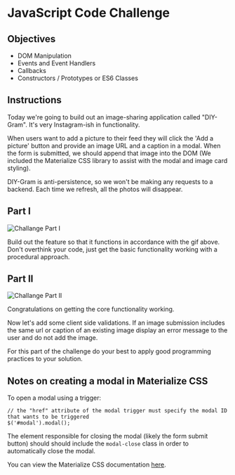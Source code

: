 # JavaScript Code Challenge

## Objectives

+ DOM Manipulation
+ Events and Event Handlers
+ Callbacks
+ Constructors / Prototypes or ES6 Classes


## Instructions

Today we're going to build out an image-sharing application called "DIY-Gram". It's very Instagram-ish in functionality.

When users want to add a picture to their feed they will click the 'Add a picture' button and provide an image URL and a caption in a modal. When the form is submitted, we should append that image into the DOM (We included the Materialize CSS library to assist with the modal and image card styling).


DIY-Gram is anti-persistence, so we won't be making any requests to a backend. Each time we refresh, all the photos will disappear.

## Part I
![Challange Part I](./Code-Challange-Demo-Part-I.gif)

Build out the feature so that it functions in accordance with the gif above. Don't overthink your code, just get the basic functionality working with a procedural approach.

## Part II
![Challange Part II](./Code-Challange-Demo-Part-II.gif)

Congratulations on getting the core functionality working.

Now let's add some client side validations. If an image submission includes the same url or caption of an existing image display an error message to the user and do not add the image.

For this part of the challenge do your best to apply good programming practices to your solution.

## Notes on creating a modal in Materialize CSS
To open a modal using a trigger:
```
// the "href" attribute of the modal trigger must specify the modal ID that wants to be triggered
$('#modal').modal();
```

The element responsible for closing the modal (likely the form submit button) should should include the `modal-close` class in order to automatically close the modal.

You can view the Materialize CSS documentation [here](http://materializecss.com/modals.html).

